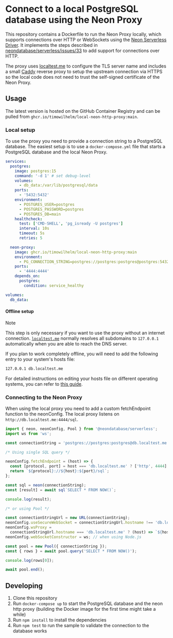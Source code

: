 # Connect to a local PostgreSQL database using the Neon Proxy

This repository contains a Dockerfile to run the Neon Proxy locally, which supports connections over
HTTP or WebSockets using the [Neon Serverless Driver](https://github.com/neondatabase/serverless).
It implements the steps described in
[neondatabase/serverless/issues/33](https://github.com/neondatabase/serverless/issues/33#issuecomment-1634853042)
to add support for connections over HTTP.

The proxy uses [localtest.me](https://readme.localtest.me/) to configure the TLS server name and
includes a small [Caddy](https://caddyserver.com/) reverse proxy to setup the upstream connection
via HTTPS so the local code does not need to trust the self-signed certificate of the Neon Proxy.

## Usage

The latest version is hosted on the GitHub Container Registry and can be pulled from
`ghcr.io/timowilhelm/local-neon-http-proxy:main`.

### Local setup

To use the proxy you need to provide a connection string to a PostgreSQL database. The easiest setup
is to use a `docker-compose.yml` file that starts a PostgreSQL database and the local Neon Proxy.

```yaml
services:
  postgres:
    image: postgres:15
    command: '-d 1' # set debug-level
    volumes:
      - db_data:/var/lib/postgresql/data
    ports:
      - '5432:5432'
    environment:
      - POSTGRES_USER=postgres
      - POSTGRES_PASSWORD=postgres
      - POSTGRES_DB=main
    healthcheck:
      test: ['CMD-SHELL', 'pg_isready -U postgres']
      interval: 10s
      timeout: 5s
      retries: 5

  neon-proxy:
    image: ghcr.io/timowilhelm/local-neon-http-proxy:main
    environment:
      - PG_CONNECTION_STRING=postgres://postgres:postgres@postgres:5432/main
    ports:
      - '4444:4444'
    depends_on:
      postgres:
        condition: service_healthy

volumes:
  db_data:
```

#### Offline setup

> [!NOTE] 
> This step is only necessary if you want to use the proxy without an internet connection.
> [`localtest.me`](https://readme.localtest.me/) normally resolves all subdomains to `127.0.0.1`
> automatically when you are able to reach the DNS server.

If you plan to work completely offline, you will need to add the following entry to your system's
hosts file:

```txt
127.0.0.1 db.localtest.me
```

For detailed instructions on editing your hosts file on different operating systems, you can refer
to [this guide](https://www.hostinger.in/tutorials/how-to-edit-hosts-file).

### Connecting to the Neon Proxy

When using the local proxy you need to add a custom fetchEndpoint function to the neonConfig. The
local proxy listens on `http://db.localtest.me:4444/sql`.

```js
import { neon, neonConfig, Pool } from '@neondatabase/serverless';
import ws from 'ws';

const connectionString = 'postgres://postgres:postgres@db.localtest.me:5432/main';

/* Using single SQL query */

neonConfig.fetchEndpoint = (host) => {
  const [protocol, port] = host === 'db.localtest.me' ? ['http', 4444] : ['https', 443];
  return `${protocol}://${host}:${port}/sql`;
};

const sql = neon(connectionString);
const [result] = await sql`SELECT * FROM NOW()`;

console.log(result);

/* or using Pool */

const connectionStringUrl = new URL(connectionString);
neonConfig.useSecureWebSocket = connectionStringUrl.hostname !== 'db.localtest.me';
neonConfig.wsProxy =
  connectionStringUrl.hostname === 'db.localtest.me' ? (host) => `${host}:4444/v1` : undefined;
neonConfig.webSocketConstructor = ws; // when using Node.js

const pool = new Pool({ connectionString });
const { rows } = await pool.query('SELECT * FROM NOW()');

console.log(rows[0]);

await pool.end();
```

## Developing

1. Clone this repository
2. Run `docker-compose up` to start the PostgreSQL database and the neon http proxy (building the
   Docker image for the first time might take a while)
3. Run `npm install` to install the dependencies
4. Run `npm test` to run the sample to validate the connection to the database works
